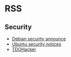 # RSS

## Security

- [Debian security announce](https://www.debian.org/security/dsa)
- [Ubuntu security notices](https://www.ubuntu.com/usn/)
- [TDOHacker](http://tdohacker.org/posts.atom)